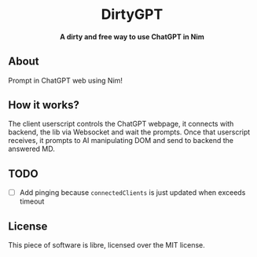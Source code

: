 <div align=center>

# DirtyGPT

#### A dirty and free way to use ChatGPT in Nim

</div>

## About

Prompt in ChatGPT web using Nim!

## How it works?

The client userscript controls the ChatGPT webpage, it connects with backend,
the lib via Websocket and wait the prompts. Once that userscript receives, it
prompts to AI manipulating DOM and send to backend the answered MD.

## TODO

- [ ] Add pinging because `connectedClients` is just updated when exceeds timeout

## License

This piece of software is libre, licensed over the MIT license.
